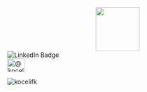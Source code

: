<div id="header" align="center">
  <img src="https://media.giphy.com/media/M9gbBd9nbDrOTu1Mqx/giphy.gif" width="100"/>
</div>
<div id="badges">
  <img src="https://img.shields.io/badge/LinkedIn-blue?style=for-the-badge&logo=linkedin&logoColor=white" alt="LinkedIn Badge" href="https://www.linkedin.com/in/kocelif/"/>

</div>
<a href="https://medium.com/@kocelifk" target="blank"><img align="center" src="https://raw.githubusercontent.com/rahuldkjain/github-profile-readme-generator/master/src/images/icons/Social/medium.svg" alt="@kocelifk" height="30" width="40" /></a>
<p align="left"> <img src="https://komarev.com/ghpvc/?username=kocelifk&label=Profile%20views&color=0e75b6&style=flat" alt="kocelifk" /> </p>


